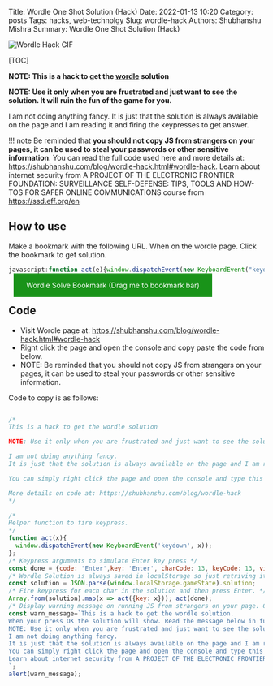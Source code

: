 Title: Wordle One Shot Solution (Hack)
Date: 2022-01-13 10:20
Category: posts
Tags: hacks, web-technolgy
Slug: wordle-hack
Authors: Shubhanshu Mishra
Summary: Wordle One Shot Solution (Hack)


![Wordle Hack GIF]({attach}/assets/wordle-hack.gif)

[TOC]

**NOTE: This is a hack to get the [wordle](https://www.powerlanguage.co.uk/wordle/) solution**

**NOTE: Use it only when you are frustrated and just want to see the solution. It will ruin the fun of the game for you.**

I am not doing anything fancy. It is just that the solution is always available on the page and I am reading it and firing the keypresses to get answer.

!!! note
    Be reminded that **you should not copy JS from strangers on your pages, it can be used to steal your passwords or other sensitive information**. You can read the full code used here and more details at: https://shubhanshu.com/blog/wordle-hack.html#wordle-hack. Learn about internet security from A PROJECT OF THE ELECTRONIC FRONTIER FOUNDATION: SURVEILLANCE SELF-DEFENSE: TIPS, TOOLS AND HOW-TOS FOR SAFER ONLINE COMMUNICATIONS course from https://ssd.eff.org/en


## How to use

Make a bookmark with the following URL. When on the wordle page. Click the bookmark to get solution. 

```js
javascript:function act(e){window.dispatchEvent(new KeyboardEvent("keydown",e))}const done={code:"Enter",key:"Enter",charCode:13,keyCode:13,view:window,bubbles:!0},solution=JSON.parse(window.localStorage.gameState).solution;Array.from(solution).map(e=>act({key:e})),act(done);const warn_message="This is a hack to get the wordle solution.\nWhen your press OK the solution will show. Read the message below in full.\nNOTE: Use it only when you are frustrated and just want to see the solution. It will ruin the fun of the game for you. \nI am not doing anything fancy. \nIt is just that the solution is always available on the page and I am reading it and firing the keypresses to get answer.\nYou can simply right click the page and open the console and type this JS. Be reminded that you should not copy JS from strangers on your pages, it can be used to steal your passwords or other sensitive information. You can read the full code used here and more details at: https://shubhanshu.com/blog/wordle-hack\nLearn about internet security from A PROJECT OF THE ELECTRONIC FRONTIER FOUNDATION: SURVEILLANCE SELF-DEFENSE: TIPS, TOOLS AND HOW-TOS FOR SAFER ONLINE COMMUNICATIONS course from https://ssd.eff.org/en\n";alert(warn_message);
```

<div>
<style>
.bookmark-btn {
  background-color: #199319;
  color: white;
  padding: 15px 25px;
  text-decoration: none;
  margin: 10px;
}
</style>
<p><a class="bookmark-btn" href='javascript:function act(e){window.dispatchEvent(new KeyboardEvent("keydown",e))}const done={code:"Enter",key:"Enter",charCode:13,keyCode:13,view:window,bubbles:!0},solution=JSON.parse(window.localStorage.gameState).solution;Array.from(solution).map(e=>act({key:e})),act(done);const warn_message="This is a hack to get the wordle solution.\nWhen your press OK the solution will show. Read the message below in full.\nNOTE: Use it only when you are frustrated and just want to see the solution. It will ruin the fun of the game for you. \nI am not doing anything fancy. \nIt is just that the solution is always available on the page and I am reading it and firing the keypresses to get answer.\nYou can simply right click the page and open the console and type this JS. Be reminded that you should not copy JS from strangers on your pages, it can be used to steal your passwords or other sensitive information. You can read the full code used here and more details at: https://shubhanshu.com/blog/wordle-hack\nLearn about internet security from A PROJECT OF THE ELECTRONIC FRONTIER FOUNDATION: SURVEILLANCE SELF-DEFENSE: TIPS, TOOLS AND HOW-TOS FOR SAFER ONLINE COMMUNICATIONS course from https://ssd.eff.org/en\n";alert(warn_message);'>Wordle Solve Bookmark (Drag me to bookmark bar)</a></p>
</div>


## Code

* Visit Wordle page at: https://shubhanshu.com/blog/wordle-hack.html#wordle-hack
* Right click the page and open the console and copy paste the code from below. 
* NOTE: Be reminded that you should not copy JS from strangers on your pages, it can be used to steal your passwords or other sensitive information.

Code to copy is as follows:


```js

/*
This is a hack to get the wordle solution

NOTE: Use it only when you are frustrated and just want to see the solution. It will ruin the fun of the game for you. 

I am not doing anything fancy. 
It is just that the solution is always available on the page and I am reading it and firing the keypresses to get answer.

You can simply right click the page and open the console and type this JS. Be reminded that you should not copy JS from strangers on your pages, it can be used to steal your passwords or other sensitive information. You can read the full code used here and more details at: 

More details on code at: https://shubhanshu.com/blog/wordle-hack
*/

/*
Helper function to fire keypress.
*/
function act(x){
  window.dispatchEvent(new KeyboardEvent('keydown', x));
}; 
/* Keypress arguments to simulate Enter key press */
const done = {code: 'Enter',key: 'Enter', charCode: 13, keyCode: 13, view: window, bubbles: true};
/* Wordle Solution is always saved in localStorage so just retriving it from there. */
const solution = JSON.parse(window.localStorage.gameState).solution;
/* Fire keypress for each char in the solution and then press Enter. */
Array.from(solution).map(x => act({key: x})); act(done);
/* Display warning message on running JS from strangers on your page. Good way to educate masses on perils of copy pasting JS on secure pages (hopefully). */
const warn_message=`This is a hack to get the wordle solution.
When your press OK the solution will show. Read the message below in full.
NOTE: Use it only when you are frustrated and just want to see the solution. It will ruin the fun of the game for you. 
I am not doing anything fancy. 
It is just that the solution is always available on the page and I am reading it and firing the keypresses to get answer.
You can simply right click the page and open the console and type this JS. Be reminded that you should not copy JS from strangers on your pages, it can be used to steal your passwords or other sensitive information. You can read the full code used here and more details at: https://shubhanshu.com/blog/wordle-hack
Learn about internet security from A PROJECT OF THE ELECTRONIC FRONTIER FOUNDATION: SURVEILLANCE SELF-DEFENSE: TIPS, TOOLS AND HOW-TOS FOR SAFER ONLINE COMMUNICATIONS course from https://ssd.eff.org/en
`;
alert(warn_message);
```